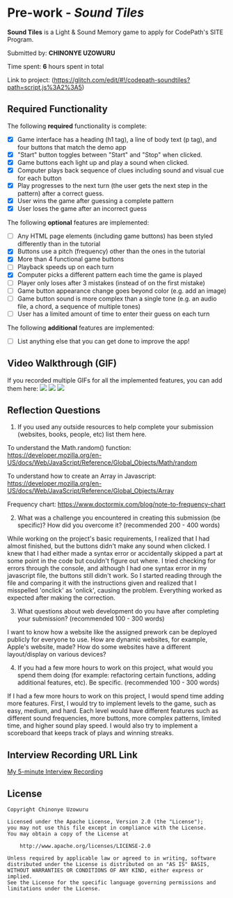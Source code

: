 # Pre-work - *Sound Tiles*

**Sound Tiles** is a Light & Sound Memory game to apply for CodePath's SITE Program. 

Submitted by: **CHINONYE UZOWURU**

Time spent: **6** hours spent in total

Link to project: (https://glitch.com/edit/#!/codepath-soundtiles?path=script.js%3A2%3A5)

## Required Functionality

The following **required** functionality is complete:

* [x] Game interface has a heading (h1 tag), a line of body text (p tag), and four buttons that match the demo app
* [x] "Start" button toggles between "Start" and "Stop" when clicked. 
* [x] Game buttons each light up and play a sound when clicked. 
* [x] Computer plays back sequence of clues including sound and visual cue for each button
* [x] Play progresses to the next turn (the user gets the next step in the pattern) after a correct guess. 
* [x] User wins the game after guessing a complete pattern
* [x] User loses the game after an incorrect guess

The following **optional** features are implemented:

* [ ] Any HTML page elements (including game buttons) has been styled differently than in the tutorial
* [x] Buttons use a pitch (frequency) other than the ones in the tutorial
* [x] More than 4 functional game buttons
* [ ] Playback speeds up on each turn
* [x] Computer picks a different pattern each time the game is played
* [ ] Player only loses after 3 mistakes (instead of on the first mistake)
* [ ] Game button appearance change goes beyond color (e.g. add an image)
* [ ] Game button sound is more complex than a single tone (e.g. an audio file, a chord, a sequence of multiple tones)
* [ ] User has a limited amount of time to enter their guess on each turn

The following **additional** features are implemented:

- [ ] List anything else that you can get done to improve the app!

## Video Walkthrough (GIF)

If you recorded multiple GIFs for all the implemented features, you can add them here:
![](https://i.imgur.com/c9oDp9R.gif)
![](https://i.imgur.com/MFcnT03.gif)
![](https://i.imgur.com/0XEgXI5.gif)

## Reflection Questions
1. If you used any outside resources to help complete your submission (websites, books, people, etc) list them here. 

To understand the Math.random() function: https://developer.mozilla.org/en-US/docs/Web/JavaScript/Reference/Global_Objects/Math/random

To understand how to create an Array in Javascript: https://developer.mozilla.org/en-US/docs/Web/JavaScript/Reference/Global_Objects/Array

Frequency chart: https://www.doctormix.com/blog/note-to-frequency-chart

2. What was a challenge you encountered in creating this submission (be specific)? How did you overcome it? (recommended 200 - 400 words) 

While working on the project's basic requirements, I realized that I had almost finished, but the buttons didn't make any sound when clicked. I knew that I had either made a syntax error or accidentally skipped a part at some point in the code but couldn't figure out where. I tried checking for errors through the console, and although I had one syntax error in my javascript file, the buttons still didn't work. So I started reading through the file and comparing it with the instructions given and realized that I misspelled 'onclick' as 'onlick', causing the problem. Everything worked as expected after making the correction.

3. What questions about web development do you have after completing your submission? (recommended 100 - 300 words)

I want to know how a website like the assigned prework can be deployed publicly for everyone to use. How are dynamic websites, for example, Apple's website, made? How do some websites have a different layout/display on various devices?

4. If you had a few more hours to work on this project, what would you spend them doing (for example: refactoring certain functions, adding additional features, etc). Be specific. (recommended 100 - 300 words) 

If I had a few more hours to work on this project, I would spend time adding more features. First, I would try to implement levels to the game, such as easy, medium, and hard. Each level would have different features such as different sound frequencies, more buttons, more complex patterns, limited time, and higher sound play speed. I would also try to implement a scoreboard that keeps track of plays and winning streaks.




## Interview Recording URL Link

[My 5-minute Interview Recording](https://www.loom.com/share/fc720cfb877844dd85fdb80db4268461)


## License

    Copyright Chinonye Uzowuru

    Licensed under the Apache License, Version 2.0 (the "License");
    you may not use this file except in compliance with the License.
    You may obtain a copy of the License at

        http://www.apache.org/licenses/LICENSE-2.0

    Unless required by applicable law or agreed to in writing, software
    distributed under the License is distributed on an "AS IS" BASIS,
    WITHOUT WARRANTIES OR CONDITIONS OF ANY KIND, either express or implied.
    See the License for the specific language governing permissions and
    limitations under the License.
